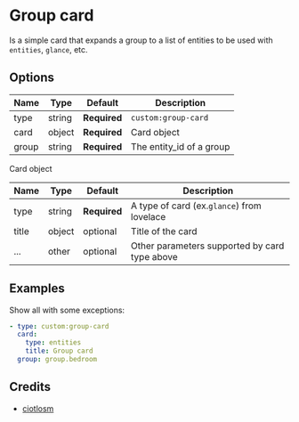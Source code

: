 # Group card

Is a simple card that expands a group to a list of entities to be used with `entities`, `glance`, etc. 

## Options

| Name | Type | Default | Description
| ---- | ---- | ------- | -----------
| type | string | **Required** | `custom:group-card`
| card | object | **Required** | Card object 
| group | string | **Required** | The entity_id of a group

Card object

| Name | Type | Default | Description
| ---- | ---- | ------- | -----------
| type | string | **Required** | A type of card (ex.`glance`) from lovelace
| title | object | optional | Title of the card
| ... | other | optional | Other parameters supported by card type above

## Examples

Show all with some exceptions:
```yaml
- type: custom:group-card
  card:
    type: entities
    title: Group card
  group: group.bedroom
```

## Credits
- [ciotlosm](https://github.com/ciotlosm)
